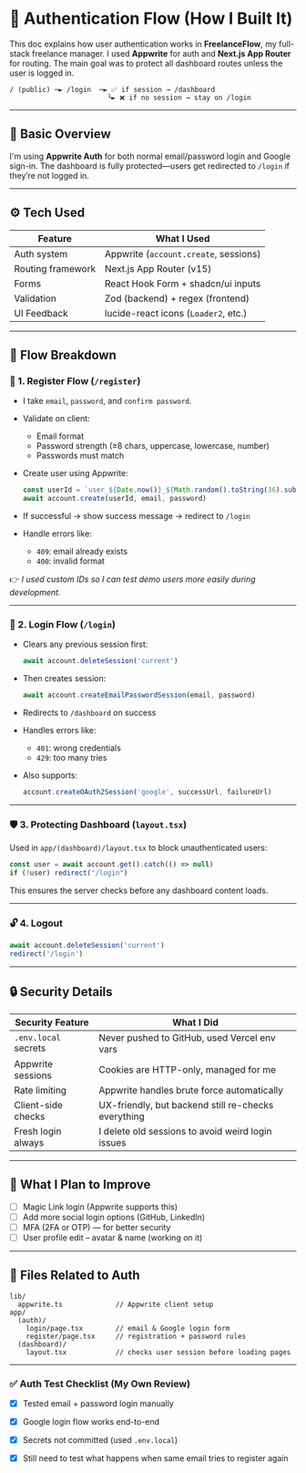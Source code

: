 # 🔐 Authentication Flow (How I Built It)

This doc explains how user authentication works in **FreelanceFlow**, my full-stack freelance manager. I used **Appwrite** for auth and **Next.js App Router** for routing. The main goal was to protect all dashboard routes unless the user is logged in.

```
/ (public) ─► /login  ─► ✅ if session → /dashboard  
                        └► ❌ if no session → stay on /login
```

---

## 🧩 Basic Overview

I'm using **Appwrite Auth** for both normal email/password login and Google sign-in. The dashboard is fully protected—users get redirected to `/login` if they’re not logged in.

---

## ⚙️ Tech Used

| Feature           | What I Used                           |
| ----------------- | ------------------------------------- |
| Auth system       | Appwrite (`account.create`, sessions) |
| Routing framework | Next.js App Router (v15)              |
| Forms             | React Hook Form + shadcn/ui inputs    |
| Validation        | Zod (backend) + regex (frontend)      |
| UI Feedback       | lucide-react icons (`Loader2`, etc.)  |

---

## 🔄 Flow Breakdown

### 🧾 1. Register Flow (`/register`)

* I take `email`, `password`, and `confirm password`.
* Validate on client:

  * Email format
  * Password strength (≥8 chars, uppercase, lowercase, number)
  * Passwords must match
* Create user using Appwrite:

  ```ts
  const userId = `user_${Date.now()}_${Math.random().toString(36).substr(2, 9)}`
  await account.create(userId, email, password)
  ```
* If successful → show success message → redirect to `/login`
* Handle errors like:

  * `409`: email already exists
  * `400`: invalid format

👉 *I used custom IDs so I can test demo users more easily during development.*

---

### 🔐 2. Login Flow (`/login`)

* Clears any previous session first:

  ```ts
  await account.deleteSession('current')
  ```
* Then creates session:

  ```ts
  await account.createEmailPasswordSession(email, password)
  ```
* Redirects to `/dashboard` on success
* Handles errors like:

  * `401`: wrong credentials
  * `429`: too many tries
* Also supports:

  ```ts
  account.createOAuth2Session('google', successUrl, failureUrl)
  ```

---

### 🛡️ 3. Protecting Dashboard (`layout.tsx`)

Used in `app/(dashboard)/layout.tsx` to block unauthenticated users:

```ts
const user = await account.get().catch(() => null)
if (!user) redirect("/login")
```

This ensures the server checks before any dashboard content loads.

---

### 🔓 4. Logout

```ts
await account.deleteSession('current')
redirect('/login')
```

---

## 🔒 Security Details

| Security Feature     | What I Did                                          |
| -------------------- | --------------------------------------------------- |
| `.env.local` secrets | Never pushed to GitHub, used Vercel env vars        |
| Appwrite sessions    | Cookies are HTTP-only, managed for me               |
| Rate limiting        | Appwrite handles brute force automatically          |
| Client-side checks   | UX-friendly, but backend still re-checks everything |
| Fresh login always   | I delete old sessions to avoid weird login issues   |

---

## 📌 What I Plan to Improve

* [ ] Magic Link login (Appwrite supports this)
* [ ] Add more social login options (GitHub, LinkedIn)
* [ ] MFA (2FA or OTP) — for better security
* [ ] User profile edit – avatar & name (working on it)

---

## 📁 Files Related to Auth

```
lib/
  appwrite.ts             // Appwrite client setup
app/
  (auth)/
    login/page.tsx        // email & Google login form
    register/page.tsx     // registration + password rules
  (dashboard)/
    layout.tsx            // checks user session before loading pages
```

---

### ✅ Auth Test Checklist (My Own Review)

* [x] Tested email + password login manually
* [x] Google login flow works end-to-end
* [x] Secrets not committed (used `.env.local`)
* [x] Still need to test what happens when same email tries to register again

